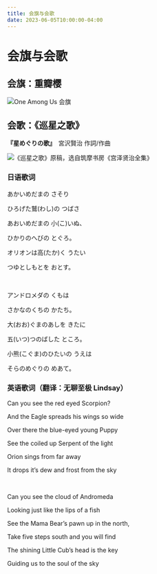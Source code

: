 ```yaml
---
title: 会旗与会歌
date: 2023-06-05T10:00:00-04:00
---
```


# 会旗与会歌

## 会旗：重瓣樱

![One Among Us 会旗](@/en-US/posts/flag.oau.png 'One Among Us 会旗')

## 会歌：《巡星之歌》

**『星めぐりの歌』**　宮沢賢治 作詞/作曲

![《巡星之歌》原稿，选自筑摩书房《宫泽贤治全集》](@/en-US/posts/hoshi-meguri-no-uta.png '《巡星之歌》原稿，选自筑摩书房《宫泽贤治全集》')

### 日语歌词

あかいめだまの さそり

ひろげた鷲(わし)の つばさ

あおいめだまの 小(こ)いぬ、

ひかりのへびの とぐろ。

オリオンは高(たか)く うたい

つゆとしもとを おとす。

<br/>

アンドロメダの くもは

さかなのくちの かたち。

大(おお)ぐまのあしを きたに

五(いつ)つのばした ところ。

小熊(こぐま)のひたいの うえは

そらのめぐりの めあて。

### 英语歌词（翻译：无聊至极 Lindsay）

Can you see the red eyed Scorpion?

And the Eagle spreads his wings so wide

Over there the blue-eyed young Puppy

See the coiled up Serpent of the light

Orion sings from far away

It drops it’s dew and frost from the sky

<br/>

Can you see the cloud of Andromeda

Looking just like the lips of a fish

See the Mama Bear’s pawn up in the north,

Take five steps south and you will find

The shining Little Cub’s head is the key

Guiding us to the soul of the sky
